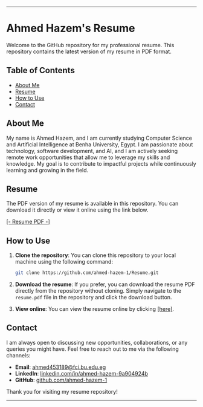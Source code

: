 
---

# Ahmed Hazem's Resume

Welcome to the GitHub repository for my professional resume. This repository contains the latest version of my resume in PDF format.

## Table of Contents
- [About Me](#about-me)
- [Resume](#resume)
- [How to Use](#how-to-use)
- [Contact](#contact)

## About Me

My name is Ahmed Hazem, and I am currently studying Computer Science and Artificial Intelligence at Benha University, Egypt. I am passionate about technology, software development, and AI, and I am actively seeking remote work opportunities that allow me to leverage my skills and knowledge. My goal is to contribute to impactful projects while continuously learning and growing in the field.

## Resume

The PDF version of my resume is available in this repository. You can download it directly or view it online using the link below.

[[- Resume PDF -]](https://github.com/ahmed-hazem-1/Resume/blob/main/Ahmed%20Intern%20v.1.2.pdf)

## How to Use

1. **Clone the repository**: You can clone this repository to your local machine using the following command:
   ```bash
   git clone https://github.com/ahmed-hazem-1/Resume.git
   ```

2. **Download the resume**: If you prefer, you can download the resume PDF directly from the repository without cloning. Simply navigate to the `resume.pdf` file in the repository and click the download button.

3. **View online**: You can view the resume online by clicking [[here]](https://github.com/ahmed-hazem-1/Resume/blob/main/Ahmed%20Intern%20v.1.2.pdf).

## Contact

I am always open to discussing new opportunities, collaborations, or any queries you might have. Feel free to reach out to me via the following channels:

- **Email**: ahmed453189@fci.bu.edu.eg
- **LinkedIn**: [linkedin.com/in/ahmed-hazem-9a904924b](https://www.linkedin.com/in/ahmed-hazem-9a904924b/)
- **GitHub**: [github.com/ahmed-hazem-1](https://github.com/ahmed-hazem-1)

Thank you for visiting my resume repository!

---
